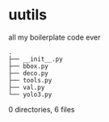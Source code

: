 # uutils
all my boilerplate code ever

```
.
├── __init__.py
├── bbox.py
├── deco.py
├── tools.py
├── val.py
└── yolo3.py
```
0 directories, 6 files
